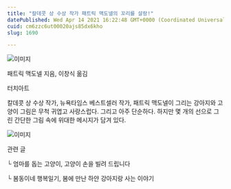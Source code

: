 ```yaml
---
title: "칼데콧 상 수상 작가 패트릭 맥도넬의 꼬리를 살랑!"
datePublished: Wed Apr 14 2021 16:22:48 GMT+0000 (Coordinated Universal Time)
cuid: cm6zzc6ut00020ajs85dx6kho
slug: 1690

---
```



![이미지](https://cdn.hashnode.com/res/hashnode/image/upload/v1739247972390/a5bac303-90ed-4bb4-92a8-8904fead8f53.jpeg)

패트릭 맥도넬 지음, 이창식 옮김

터치아트

칼데콧 상 수상 작가, 뉴욕타임스 베스트셀러 작가, 패트릭 맥도넬이 그리는 강아지와 고양이 그림은 무척 귀엽고 사랑스럽다. 그리고 아주 단순하다. 하지만 몇 개의 선으로 그린 간단한 그림 속에 위대한 메시지가 담겨 있다.

![이미지](https://cdn.hashnode.com/res/hashnode/image/upload/v1739247974276/d44e1a17-a50b-4504-b3c5-1df93496d778.jpeg)

관련 글

└ 엄마를 돕는 고양이, 고양이 손을 빌려 드립니다

└ 봄동이네 행복일기, 봄에 만난 하얀 강아지랑 사는 이야기